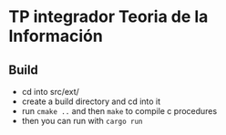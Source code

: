 # TP integrador Teoria de la Información #

## Build ##
- cd into src/ext/
- create a build directory and cd into it
- run `cmake ..` and then `make` to compile c procedures
- then you can run with `cargo run`
